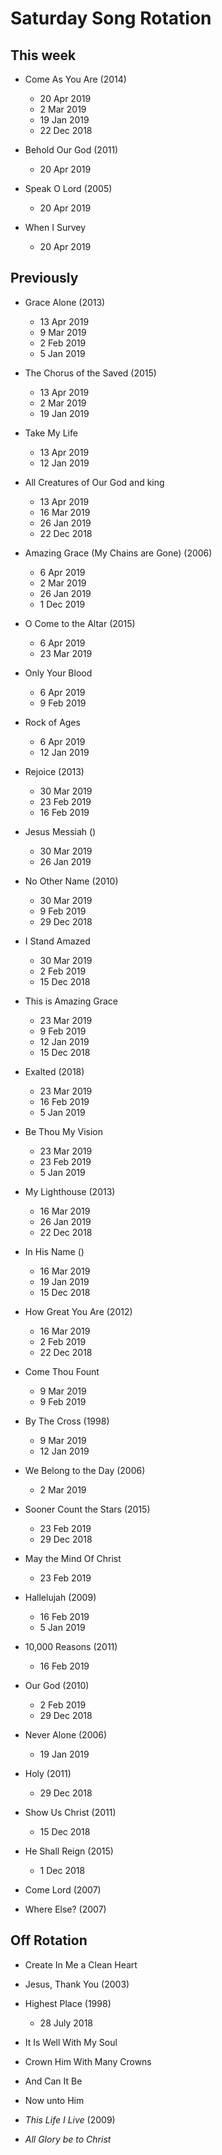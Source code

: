 ﻿# Saturday Song Rotation

## This week

* Come As You Are (2014)
  * 20 Apr 2019
  * 2 Mar 2019
  * 19 Jan 2019
  * 22 Dec 2018

* Behold Our God (2011)
  * 20 Apr 2019

* Speak O Lord (2005)
  * 20 Apr 2019

* When I Survey
  * 20 Apr 2019

## Previously

* Grace Alone (2013)
  * 13 Apr 2019
  * 9 Mar 2019
  * 2 Feb 2019
  * 5 Jan 2019

* The Chorus of the Saved (2015)
  * 13 Apr 2019
  * 2 Mar 2019
  * 19 Jan 2019

* Take My Life
  * 13 Apr 2019
  * 12 Jan 2019

* All Creatures of Our God and king
  * 13 Apr 2019
  * 16 Mar 2019
  * 26 Jan 2019
  * 22 Dec 2018

* Amazing Grace (My Chains are Gone) (2006)
  * 6 Apr 2019
  * 2 Mar 2019
  * 26 Jan 2019
  * 1 Dec 2019

* O Come to the Altar (2015)
  * 6 Apr 2019
  * 23 Mar 2019

* Only Your Blood
  * 6 Apr 2019
  * 9 Feb 2019

* Rock of Ages
  * 6 Apr 2019
  * 12 Jan 2019

* Rejoice (2013)
  * 30 Mar 2019
  * 23 Feb 2019
  * 16 Feb 2019

* Jesus Messiah ()
  * 30 Mar 2019
  * 26 Jan 2019

* No Other Name (2010)
  * 30 Mar 2019
  * 9 Feb 2019
  * 29 Dec 2018

* I Stand Amazed
  * 30 Mar 2019
  * 2 Feb 2019
  * 15 Dec 2018

* This is Amazing Grace
  * 23 Mar 2019
  * 9 Feb 2019
  * 12 Jan 2019
  * 15 Dec 2018

* Exalted (2018)
  * 23 Mar 2019
  * 16 Feb 2019
  * 5 Jan 2019

* Be Thou My Vision
  * 23 Mar 2019
  * 23 Feb 2019
  * 5 Jan 2019

* My Lighthouse (2013)
  * 16 Mar 2019
  * 26 Jan 2019
  * 22 Dec 2018

* In His Name ()
  * 16 Mar 2019
  * 19 Jan 2019
  * 15 Dec 2018

* How Great You Are (2012)
  * 16 Mar 2019
  * 2 Feb 2019
  * 22 Dec 2018

* Come Thou Fount
  * 9 Mar 2019
  * 9 Feb 2019

* By The Cross (1998)
  * 9 Mar 2019
  * 12 Jan 2019

* We Belong to the Day (2006)
  * 2 Mar 2019

* Sooner Count the Stars (2015)
  * 23 Feb 2019
  * 29 Dec 2018

* May the Mind Of Christ
  * 23 Feb 2019

* Hallelujah (2009)
  * 16 Feb 2019
  * 5 Jan 2019
  
* 10,000 Reasons (2011)
  * 16 Feb 2019

* Our God (2010)
  * 2 Feb 2019
  * 29 Dec 2018

* Never Alone (2006)
  * 19 Jan 2019

* Holy (2011)
  * 29 Dec 2018

* Show Us Christ (2011)
  * 15 Dec 2018

* He Shall Reign (2015)
  * 1 Dec 2018

* Come Lord (2007)

* Where Else? (2007)
  
## Off Rotation

* Create In Me a Clean Heart

* Jesus, Thank You (2003)

* Highest Place (1998)
  * 28 July 2018

* It Is Well With My Soul

* Crown Him With Many Crowns

* And Can It Be

* Now unto Him

* *This Life I Live* (2009)

* *All Glory be to Christ*
